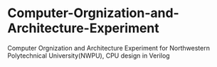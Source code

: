 # Computer-Orgnization-and-Architecture-Experiment
Computer Orgnization and Architecture Experiment for Northwestern Polytechnical University(NWPU), CPU design in Verilog
